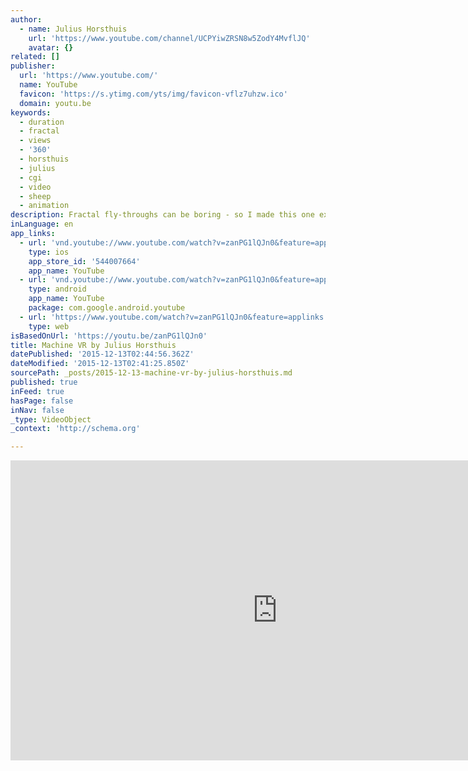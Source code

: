 ```yaml
---
author:
  - name: Julius Horsthuis
    url: 'https://www.youtube.com/channel/UCPYiwZRSN8w5ZodY4MvflJQ'
    avatar: {}
related: []
publisher:
  url: 'https://www.youtube.com/'
  name: YouTube
  favicon: 'https://s.ytimg.com/yts/img/favicon-vflz7uhzw.ico'
  domain: youtu.be
keywords:
  - duration
  - fractal
  - views
  - '360'
  - horsthuis
  - julius
  - cgi
  - video
  - sheep
  - animation
description: ​Fractal fly-throughs can be boring - so I made this one extra long to make sure you would get super bored. That is unless you start to forget the world around you and let your imagination fill in the fractal void. Every nook and cranny will start to come alive - have a purpose.
inLanguage: en
app_links:
  - url: 'vnd.youtube://www.youtube.com/watch?v=zanPG1lQJn0&feature=applinks'
    type: ios
    app_store_id: '544007664'
    app_name: YouTube
  - url: 'vnd.youtube://www.youtube.com/watch?v=zanPG1lQJn0&feature=applinks'
    type: android
    app_name: YouTube
    package: com.google.android.youtube
  - url: 'https://www.youtube.com/watch?v=zanPG1lQJn0&feature=applinks'
    type: web
isBasedOnUrl: 'https://youtu.be/zanPG1lQJn0'
title: Machine VR by Julius Horsthuis
datePublished: '2015-12-13T02:44:56.362Z'
dateModified: '2015-12-13T02:41:25.850Z'
sourcePath: _posts/2015-12-13-machine-vr-by-julius-horsthuis.md
published: true
inFeed: true
hasPage: false
inNav: false
_type: VideoObject
_context: 'http://schema.org'

---
```

<iframe src="https://cdn.embedly.com/widgets/media.html?src=https%3A%2F%2Fwww.youtube.com%2Fembed%2FzanPG1lQJn0%3Ffeature%3Doembed&amp;url=https%3A%2F%2Fwww.youtube.com%2Fwatch%3Fv%3DzanPG1lQJn0%26feature%3Dyoutu.be&amp;image=https%3A%2F%2Fi.ytimg.com%2Fvi%2FzanPG1lQJn0%2Fhqdefault.jpg&amp;key=b7d04c9b404c499eba89ee7072e1c4f7&amp;type=text%2Fhtml&amp;schema=youtube" width="854" height="480" scrolling="no" frameborder="0" allowfullscreen="allowfullscreen" style=""></iframe>